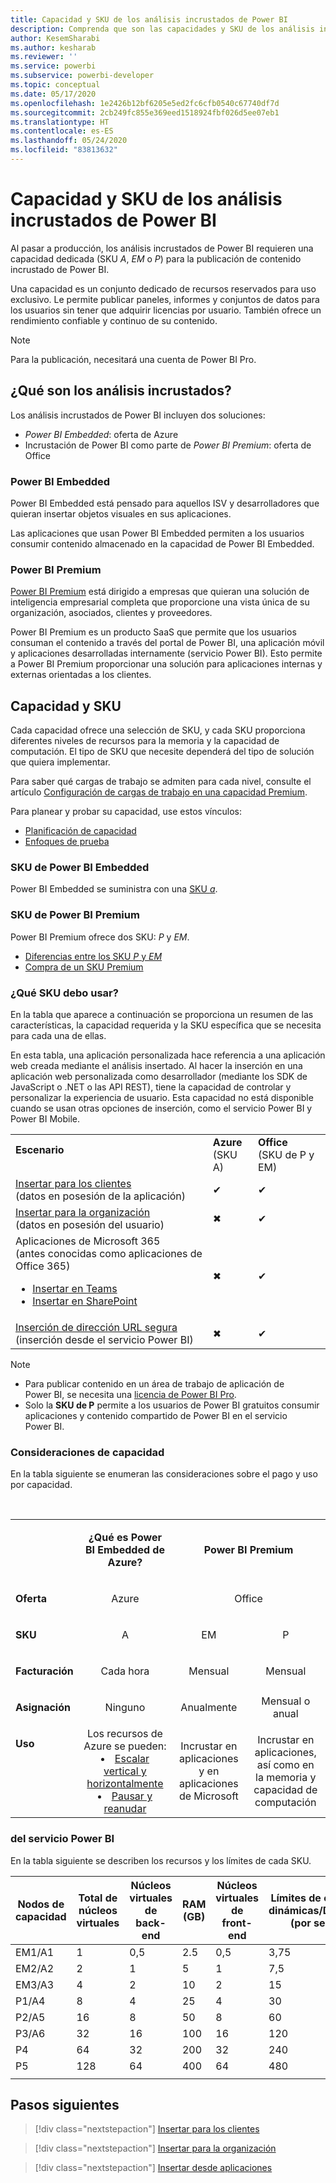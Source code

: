 ```yaml
---
title: Capacidad y SKU de los análisis incrustados de Power BI
description: Comprenda que son las capacidades y SKU de los análisis incrustados de Power BI.
author: KesemSharabi
ms.author: kesharab
ms.reviewer: ''
ms.service: powerbi
ms.subservice: powerbi-developer
ms.topic: conceptual
ms.date: 05/17/2020
ms.openlocfilehash: 1e2426b12bf6205e5ed2fc6cfb0540c67740df7d
ms.sourcegitcommit: 2cb249fc855e369eed1518924fbf026d5ee07eb1
ms.translationtype: HT
ms.contentlocale: es-ES
ms.lasthandoff: 05/24/2020
ms.locfileid: "83813632"
---
```

# <a name="capacity-and-skus-in-power-bi-embedded-analytics"></a>Capacidad y SKU de los análisis incrustados de Power BI

Al pasar a producción, los análisis incrustados de Power BI requieren una capacidad dedicada (SKU *A*, *EM* o *P*) para la publicación de contenido incrustado de Power BI.

Una capacidad es un conjunto dedicado de recursos reservados para uso exclusivo. Le permite publicar paneles, informes y conjuntos de datos para los usuarios sin tener que adquirir licencias por usuario. También ofrece un rendimiento confiable y continuo de su contenido.

>[!NOTE]
>Para la publicación, necesitará una cuenta de Power BI Pro.

## <a name="what-is-embedded-analytics"></a>¿Qué son los análisis incrustados?

Los análisis incrustados de Power BI incluyen dos soluciones:
* *Power BI Embedded*: oferta de Azure
* Incrustación de Power BI como parte de *Power BI Premium*: oferta de Office

### <a name="power-bi-embedded"></a>Power BI Embedded

Power BI Embedded está pensado para aquellos ISV y desarrolladores que quieran insertar objetos visuales en sus aplicaciones.

Las aplicaciones que usan Power BI Embedded permiten a los usuarios consumir contenido almacenado en la capacidad de Power BI Embedded.

### <a name="power-bi-premium"></a>Power BI Premium

[Power BI Premium](../../admin/service-premium-what-is.md) está dirigido a empresas que quieran una solución de inteligencia empresarial completa que proporcione una vista única de su organización, asociados, clientes y proveedores.

Power BI Premium es un producto SaaS que permite que los usuarios consuman el contenido a través del portal de Power BI, una aplicación móvil y aplicaciones desarrolladas internamente (servicio Power BI). Esto permite a Power BI Premium proporcionar una solución para aplicaciones internas y externas orientadas a los clientes.

## <a name="capacity-and-skus"></a>Capacidad y SKU

Cada capacidad ofrece una selección de SKU, y cada SKU proporciona diferentes niveles de recursos para la memoria y la capacidad de computación. El tipo de SKU que necesite dependerá del tipo de solución que quiera implementar.

Para saber qué cargas de trabajo se admiten para cada nivel, consulte el artículo [Configuración de cargas de trabajo en una capacidad Premium](../../admin/service-admin-premium-workloads.md).

Para planear y probar su capacidad, use estos vínculos:
* [Planificación de capacidad](embedded-capacity-planning.md)
* [Enfoques de prueba](../../admin/service-premium-capacity-optimize.md#testing-approaches)

### <a name="power-bi-embedded-skus"></a>SKU de Power BI Embedded

Power BI Embedded se suministra con una [SKU *a*](../../admin/service-admin-premium-purchase.md#purchase-a-skus-for-testing-and-other-scenarios).

### <a name="power-bi-premium-skus"></a>SKU de Power BI Premium

Power BI Premium ofrece dos SKU: *P* y *EM*.
* [Diferencias entre los SKU *P* y *EM*](../../admin/service-premium-what-is.md#subscriptions-and-licensing)
* [Compra de un SKU Premium](../../admin/service-admin-premium-purchase.md)

### <a name="which-sku-should-i-use"></a>¿Qué SKU debo usar?

En la tabla que aparece a continuación se proporciona un resumen de las características, la capacidad requerida y la SKU específica que se necesita para cada una de ellas.

En esta tabla, una aplicación personalizada hace referencia a una aplicación web creada mediante el análisis insertado. Al hacer la inserción en una aplicación web personalizada como desarrollador (mediante los SDK de JavaScript o .NET o las API REST), tiene la capacidad de controlar y personalizar la experiencia de usuario. Esta capacidad no está disponible cuando se usan otras opciones de inserción, como el servicio Power BI y Power BI Mobile.


|         |         |         |
|---------|---------|---------|
|**Escenario**</br><p></p>|**Azure**</br>(SKU A)|**Office**</br>(SKU de P y EM)|
|[Insertar para los clientes](embed-sample-for-customers.md)</br>(datos en posesión de la aplicación)     |✔        |✔        |
|[Insertar para la organización](embed-sample-for-your-organization.md)</br>(datos en posesión del usuario)     |✖        |✔         |
|Aplicaciones de Microsoft 365</br>(antes conocidas como aplicaciones de Office 365)<ul><li>[Insertar en Teams](../../collaborate-share/service-embed-report-microsoft-teams.md)</li><li>[Insertar en SharePoint](../../collaborate-share/service-embed-report-spo.md)</li></ul>     |✖        |✔        |
|[Inserción de dirección URL segura](../../collaborate-share/service-embed-secure.md)</br>(inserción desde el servicio Power BI)     |✖        |✔        |

>[!NOTE]
>* Para publicar contenido en un área de trabajo de aplicación de Power BI, se necesita una [licencia de Power BI Pro](../../admin/service-admin-purchasing-power-bi-pro.md).
>* Solo la **SKU de P** permite a los usuarios de Power BI gratuitos consumir aplicaciones y contenido compartido de Power BI en el servicio Power BI.

### <a name="capacity-considerations"></a>Consideraciones de capacidad

En la tabla siguiente se enumeran las consideraciones sobre el pago y uso por capacidad.

</br>
<table>
<tbody>
<tr>
<td></td>
<td style="text-align: center;"><p><strong>¿Qué es Power BI Embedded de Azure?</strong></p></td>
<td style="text-align: center;" colspan="2"><p><strong>Power BI Premium</strong></p></td>
</tr>
<tr>
<td><p><strong>Oferta</strong></p></td>
<td style="text-align: center"><p>Azure</p></td>
<td style="text-align: center" colspan="2"><p>Office</p></td>
</tr>
<tr>
<td><p><strong>SKU</strong></p></td>
<td style="text-align: center"><p>A</p></td>
<td style="text-align: center"><p>EM</p></td>
<td style="text-align: center"><p>P</p></td>
</tr>
<tr>
<td><p><strong>Facturación</strong></td>
<td style="text-align: center">Cada hora</td>
<td style="text-align: center">Mensual</td>
<td style="text-align: center">Mensual</td>
</tr>
<tr>
<td><p><strong>Asignación</strong></td>
<td style="text-align: center">Ninguno</td>
<td style="text-align: center">Anualmente</td>
<td style="text-align: center">Mensual o anual</td>
</tr>
<tr>
<td valign="top"><p><strong>Uso</strong></td>
<td style="text-align: center">Los recursos de Azure se pueden:<li><a href="azure-pbie-scale-capacity.md">Escalar vertical y horizontalmente</a></li><li><a href="azure-pbie-pause-start.md">Pausar y reanudar</a>
</td></li>
<td style="text-align: center">Incrustar en aplicaciones y en</br> aplicaciones de Microsoft</td>
<td style="text-align: center">Incrustar en aplicaciones, así como en</br> la memoria y capacidad de computación</td>
</tr>
</tbody>
</table>

### <a name="sku-memory-and-computing-power"></a>del servicio Power BI

En la tabla siguiente se describen los recursos y los límites de cada SKU.

| Nodos de capacidad | Total de núcleos virtuales | Núcleos virtuales de back-end | RAM (GB) | Núcleos virtuales de front-end | Límites de conexiones dinámicas/DirectQuery (por segundo) | Paralelismo de actualización de modelo |
| --- | --- | --- | --- | --- | --- | --- |
| EM1/A1 | 1 | 0,5 | 2.5 | 0,5 | 3,75 | 1 |
| EM2/A2 | 2 | 1 | 5 | 1 | 7,5 | 2 |
| EM3/A3 | 4 | 2 | 10 | 2 | 15 | 3 |
| P1/A4 | 8 | 4 | 25 | 4 | 30 | 6 |
| P2/A5 | 16 | 8 | 50 | 8 | 60 | 12 |
| P3/A6 | 32 | 16 | 100 | 16 | 120 | 24 |
| P4 | 64 | 32 | 200 | 32 | 240 | 48 |
| P5 | 128 | 64 | 400 | 64 | 480 | 96 |
| | | | | | | |

## <a name="next-steps"></a>Pasos siguientes

> [!div class="nextstepaction"]
>[Insertar para los clientes](embed-sample-for-customers.md)

> [!div class="nextstepaction"]
>[Insertar para la organización](embed-sample-for-your-organization.md)

> [!div class="nextstepaction"]
> [Insertar desde aplicaciones](embed-from-apps.md)